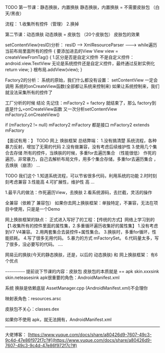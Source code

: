 TODO
 第一节课：静态换肤，内置换肤
 静态换肤，内置换肤 = 不需要皮肤包 （白天/黑夜）

 流程：
    1.收集所有控件（管理）
    2.换掉

第二节课：动态焕肤
动态焕肤 = 皮肤包 （20个皮肤包）  皮肤包的效果





setContentView(resID)分析：
resID  --> XmlResourceParser ---> while遍历当前布局里面所有的控件
{
    要添加进去的View View view = createViewFromTag() {
        1.区分是否是自定义控件
        不是自定义控件： android.view.TextView
        无论是系统控件还是自定义控件，最终通过反射实例化
        return view;
    }
    根布局.addView(view);
}

Factory2的分析：
系统的原始，我们什么都没有设置： setContentView
一定会调用 系统的onCreateView函数(全部都让系统来控制来) 如果让系统控制来，我们就没法采集所有的控件了

工厂分析的时候  结论 先记住：mFactory2 = factory 就结束了，那么 factory到底是什么=onCreateView函数
又一次分析setContentView  mFactory2.onCreateView()

if (mFactory2 != null) mFactory2  mFactory  都是接口   mFactory2 extends mFactory

【面试有用：】
TODO 网上 焕肤框架 总结弊端：
    1.没有搞清楚 系统流程，各种暴力反射，增加了无需的代码
    2.没有做兼容，没有考虑后续维护性
    3.使用几个集合去存储 所有的控件，当焕肤的时候，多重for去遍历集合 （性能很低）
      作死的遍历，非常暴力，自己去解析布局文件，用多个集合存储，多重for去遍历集合 ，去焕肤（崩溃）
    ...

TODO 我们这个
    1.知道系统流程，可以节省很多代码，利用系统的功能
    2.时时刻刻考虑兼容
    3.性能高
    4.可扩展性，维护性 高
    ...

1.最平凡的做法：作死遍历View，去换肤
2.看系统源码，去拦截，灵活的操作

全兼容（依赖了 兼容包）
如果你去网上换肤框架：单独特定，不兼容，无法在项目中使用，只是是一个Demo

网上换肤框架的缺点：
正式进入写好了的工程：【传统的方式】网络上学习到的 【1.收集所有的控件里面的属性集，2.多重循环遍历收集好的属性集】
1.没有考虑到V7 V4兼容。
2.用两套集合去装控件+属性集合。
3.换肤时，多重for循环，性能损耗。
4.写了很多无用代码。
5.暴力的方式 mFactorySet。
6.代码量太多，写了很多，没必要写的代码。
....


网易云的换肤(今天的静态换肤，还是，以后的 动态换肤) 和 网上换肤框架：
有6个优点


---------- 提前说下节课的内容：皮肤包
皮肤包的本质就是 == apk
skin.xxxsink
skin.neteasesink
apk很重要的角色：AndroidManifest.xml

系统 换肤是依赖底层  AssetManager.cpp (AndroidManifest.xml)不会理你

映射表角色：resources.arsc

皮肤包不关心：classes.dex


如果你不使用 apk，就无法拥有，AndroidManifest.xml

----------

大佬博客：
[https://www.yuque.com/docs/share/a80426d9-7607-49c3-9c4d-47e86f972f7c?#](https://www.yuque.com/docs/share/a80426d9-7607-49c3-9c4d-47e86f972f7c?#)